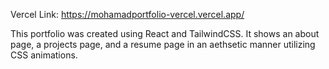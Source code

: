 Vercel Link: https://mohamadportfolio-vercel.vercel.app/

This portfolio was created using React and TailwindCSS. It shows an about page, a projects page, and a resume page in an aethsetic manner utilizing CSS animations.
